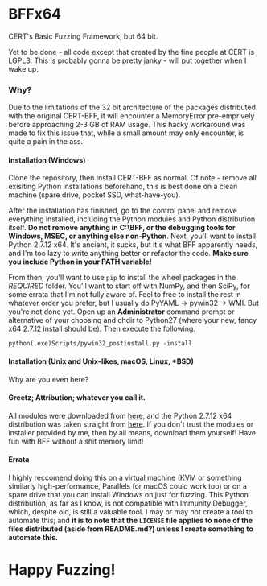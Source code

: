 # BFFx64
CERT's Basic Fuzzing Framework, but 64 bit. 

Yet to be done - all code except that created by the fine people at CERT is LGPL3.
This is probably gonna be pretty janky - will put together when I wake up.


### Why?

Due to the limitations of the 32 bit architecture of the packages distributed with the original CERT-BFF, it will encounter a MemoryError pre-emprively before approaching 2-3 GB of RAM usage. This hacky workaround was made to fix this issue that, while a small amount may only encounter, is quite a pain in the ass.

#### Installation (Windows)

Clone the repository, then install CERT-BFF as normal. Of note - remove all exisiting Python installations beforehand, this is best done on a clean machine (spare drive, pocket SSD, what-have-you). 

After the installation has finished, go to the control panel and remove everything installed, including the Python modules and Python distribution itself. **Do not remove anything in C:\BFF, or the debugging tools for Windows, MSEC, or anything else non-Python**. Next, you'll want to install Python 2.7.12 x64. It's ancient, it sucks, but it's what BFF apparently needs, and I'm too lazy to write anything better or refactor the code. **Make sure you include Python in your PATH variable!**

From then, you'll want to use `pip` to install the wheel packages in the *REQUIRED* folder. You'll want to start off with NumPy, and then SciPy, for some errata that I'm not fully aware of. Feel to free to install the rest in whatever order you prefer, but I usually do PyYAML -> pywin32 -> WMI. But you're not done yet. Open up an **Administrator** command prompt or alternative of your choosing and chdir to Python27 (where your new, fancy x64 2.7.12 install should be). Then execute the following.

`python(.exe)Scripts/pywin32_postinstall.py -install`

#### Installation (Unix and Unix-likes, macOS, Linux, *BSD)

Why are you even here?

#### Greetz; Attribution; whatever you call it.

All modules were downloaded from [here](https://www.lfd.uci.edu/~gohlke/pythonlibs), and the Python 2.7.12 x64 distribution was taken straight from [here](https://www.python.org/downloads/release/python-2712/). If you don't trust the modules or installer provided by me, then by all means, download them yourself! Have fun with BFF without a shit memory limit!

#### Errata
I highly reccomend doing this on a virtual machine (KVM or something similarly high-performance, Parallels for macOS could work too) or on a spare drive that you can install Windows on just for fuzzing. This Python distribution, as far as I know, is not compatible with Immunity Debugger, which, despite old, is still a valuable tool. I may or may not create a tool to automate this; and **it is to note that the `LICENSE` file applies to none of the files distributed (aside from README.md?) unless I create something to automate this.**

# Happy Fuzzing!
